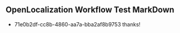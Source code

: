 ## OpenLocalization Workflow Test MarkDown
* 71e0b2df-cc8b-4860-aa7a-bba2af8b9753 
thanks!<!--HONumber=Mar16_HO4-->
